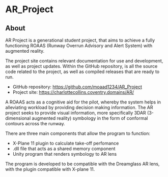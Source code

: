 # AR_Project
## About
<!-- wp:paragraph -->
<p>AR Project is a generational student project, that aims to achieve a fully functioning ROAAS (Runway Overrun Advisory and Alert System) with augmented reality. </p>
<!-- /wp:paragraph -->

<!-- wp:paragraph -->
<p>The project site contains relevant documentation for use and development, as well as project updates. Within the GitHub repository, is all the source code related to the project, as well as compiled releases that are ready to run.</p>
<!-- /wp:paragraph -->

<!-- wp:list -->
<ul><li>GitHub repository:              <a href="https://github.com/moaad1234/AR_Project">https://github.com/moaad1234/AR_Project</a></li><li>Project site:                         <a href="https://charlottecollins.coventry.domains/AR/">https://charlottecollins.coventry.domains/AR/</a></li></ul>
<!-- /wp:list -->

<!-- wp:paragraph -->
<p>A ROAAS acts as a cognitive aid for the pilot, whereby the system helps in alleviating workload by providing decision making information. The AR project seeks to provide visual information, more specifically 3DAR (3-dimensional augmented reality) symbology in the form of conformal contours across the runway.</p>
<!-- /wp:paragraph -->

<!-- wp:paragraph -->
<p>There are three main components that allow the program to function:</p>
<!-- /wp:paragraph -->

<!-- wp:list -->
<ul><li>X-Plane 11 plugin to calculate take-off perfomance</li><li>.dll file that acts as a shared memory component</li><li>Unity program that renders symbology to AR lens</li></ul>
<!-- /wp:list -->

<!-- wp:paragraph -->
<p>The program is developed to be compatible with the Dreamglass AR lens, with the plugin compatible with X-plane 11.</p>
<!-- /wp:paragraph -->
